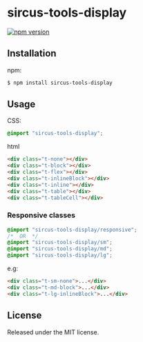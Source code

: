 # sircus-tools-display

[![npm version](https://img.shields.io/npm/v/sircus-tools-display.svg?style=flat)](https://www.npmjs.com/package/sircus-tools-display)

## Installation

npm:

```bash
$ npm install sircus-tools-display
```

## Usage

CSS:

```css
@import "sircus-tools-display";
```

html

```html
<div class="t-none"></div>
<div class="t-block"></div>
<div class="t-flex"></div>
<div class="t-inlineBlock"></div>
<div class="t-inline"></div>
<div class="t-table"></div>
<div class="t-tableCell"></div>
```

### Responsive classes

```css
@import "sircus-tools-display/responsive";
/*  OR  */
@import "sircus-tools-display/sm";
@import "sircus-tools-display/md";
@import "sircus-tools-display/lg";
```
e.g:

```html
<div class="t-sm-none">...</div>
<div class="t-md-block">...</div>
<div class="t-lg-inlineBlock">...</div>
```

## License
Released under the MIT license.
